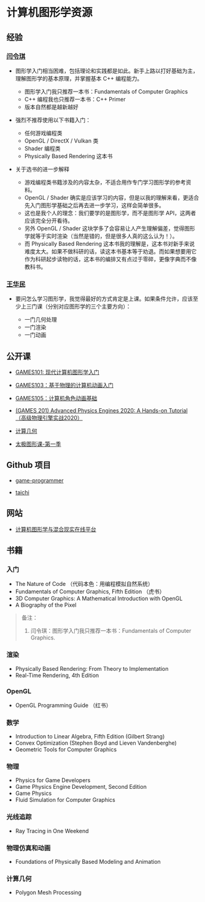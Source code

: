 # 计算机图形学资源

## 经验

### [闫令琪][yanlingqi]

- 图形学入门相当困难，包括理论和实践都是如此。新手上路以打好基础为主，理解图形学的基本原理，并掌握基本 C++ 编程能力。
  - 图形学入门我只推荐一本书：Fundamentals of Computer Graphics
  - C++ 编程我也只推荐一本书：C++ Primer
  - 版本自然都是越新越好

- 强烈不推荐使用以下书籍入门：
  - 任何游戏编程类
  - OpenGL / DirectX / Vulkan 类
  - Shader 编程类
  - Physically Based Rendering 这本书

- 关于选书的进一步解释
  - 游戏编程类书籍涉及的内容太杂，不适合用作专门学习图形学的参考资料。
  - OpenGL / Shader 确实是应该学习的内容，但是以我的理解来看，更适合先入门图形学基础之后再去进一步学习，这样会简单很多。
  - 这也是我个人的理念：我们要学的是图形学，而不是图形学 API，这两者应该完全分开看待。
  - 另外 OpenGL / Shader 这块学多了会容易让人产生理解偏差，觉得图形学就等于实时渲染（当然是错的，但是很多人真的这么认为！）。
  - 而 Physically Based Rendering 这本书我的理解是，这本书对新手来说难度太大。如果不做科研的话，读这本书基本等于劝退。而如果想要用它作为科研起步读物的话，这本书的编排又有点过于零碎，更像字典而不像教科书。

### [王华民][wanghuamin]

- 要问怎么学习图形学，我觉得最好的方式肯定是上课。如果条件允许，应该至少上三门课（分别对应图形学的三个主要方向）：
  - 一门几何处理
  - 一门渲染
  - 一门动画

  [yanlingqi]: https://www.zhihu.com/question/41468803/answer/1040420856
  [wanghuamin]: https://www.zhihu.com/question/41468803/answer/2021112341

## 公开课

- [GAMES101: 现代计算机图形学入门][c101]
- [GAMES103：基于物理的计算机动画入门][c103]
- [GAMES105：计算机角色动画基础][c105]
- [(GAMES 201) Advanced Physics Engines 2020: A Hands-on Tutorial （高级物理引擎实战2020）][c201]
- [计算几何][ccg]
- [太极图形课-第一季][taichi01]

  [c101]: https://sites.cs.ucsb.edu/~lingqi/teaching/games101.html
  [c103]: https://games-cn.org/games103/
  [c105]: https://games-cn.org/games105/
  [c201]: https://yuanming.taichi.graphics/teaching/2020-games201/
  [ccg]: https://www.xuetangx.com/course/THU08091000327/19318293
  [taichi01]: https://github.com/taichiCourse01

## Github 项目

- [game-programmer][game-pro]
- [taichi][taichi]

  [game-pro]: https://github.com/miloyip/game-programmer
  [taichi]: https://github.com/taichi-dev/taichi

## 网站

- [计算机图形学与混合现实在线平台][w1]

  [w1]: https://games-cn.org/

## 书籍

### 入门

- The Nature of Code （代码本色：用编程模拟自然系统）
- Fundamentals of Computer Graphics, Fifth Edition （虎书）
- 3D Computer Graphics: A Mathematical Introduction with OpenGL
- A Biography of the Pixel

> 备注：
> 1. 闫令琪：图形学入门我只推荐一本书：Fundamentals of Computer Graphics.

### 渲染

- Physically Based Rendering: From Theory to Implementation
- Real-Time Rendering, 4th Edition

### OpenGL

- OpenGL Programming Guide （红书）

### 数学

- Introduction to Linear Algebra, Fifth Edition (Gilbert Strang)
- Convex Optimization (Stephen Boyd and Lieven Vandenberghe)
- Geometric Tools for Computer Graphics

### 物理

- Physics for Game Developers
- Game Physics Engine Development, Second Edition
- Game Physics
- Fluid Simulation for Computer Graphics

### 光线追踪

- Ray Tracing in One Weekend

### 物理仿真和动画

- Foundations of Physically Based Modeling and Animation

### 计算几何

- Polygon Mesh Processing
